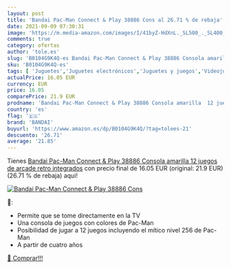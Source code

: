 ```yaml
---
layout: post
title: 'Bandai Pac-Man Connect & Play 38886 Cons al 26.71 % de rebaja'
date: 2021-09-09 07:30:31
image: 'https://m.media-amazon.com/images/I/41byZ-HdXnL._SL500_._SL400_.jpg'
comments: true
category: ofertas
author: 'tole.es'
slug: 'B0104G9K4Q-es Bandai Pac-Man Connect & Play 38886 Consola amarilla 12...'
sku: 'B0104G9K4Q-es'
tags: [ 'Juguetes','Juguetes electrónicos','Juguetes y juegos','Videojuegos para niños','bandai', ]
actualPrice: 16.05 EUR
currency: EUR
price: 16.05
comparePrice: 21.9 EUR
prodname: 'Bandai Pac-Man Connect & Play 38886 Consola amarilla  12 juegos de arcade retro integrados'
country: 'es'
flag: '🇪🇸'
brand: 'BANDAI'
buyurl: 'https://www.amazon.es/dp/B0104G9K4Q/?tag=tolees-21'
descuento: '26.71'
average: '21.85'
---
```


Tienes [Bandai Pac-Man Connect & Play 38886 Consola amarilla  12 juegos de arcade retro integrados](https://www.amazon.es/dp/B0104G9K4Q/?tag=tolees-21) con precio final de  16.05 EUR (original: 21.9 EUR) (26.71 %  de rebaja) aqui!

[![Bandai Pac-Man Connect & Play 38886 Cons](https://m.media-amazon.com/images/I/41byZ-HdXnL._SL500_._SL400_.jpg)](https://www.amazon.es/dp/B0104G9K4Q/?tag=tolees-21)

🔎:

- Permite que se tome directamente en la TV
- Una consola de juegos con colores de Pac-Man
- Posibilidad de jugar a 12 juegos incluyendo el mítico nivel 256 de Pac-Man
- A partir de cuatro años

[🛒 Comprar!!!](https://www.amazon.es/dp/B0104G9K4Q/?tag=tolees-21)
